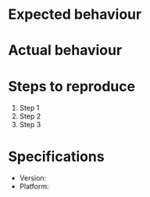 # Expected behaviour

# Actual behaviour

# Steps to reproduce

1. Step 1
2. Step 2
3. Step 3

# Specifications

- Version:
- Platform:
